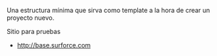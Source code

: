 Una estructura mínima que sirva como template a la hora de crear un proyecto nuevo.

Sitio para pruebas

  * http://base.surforce.com
